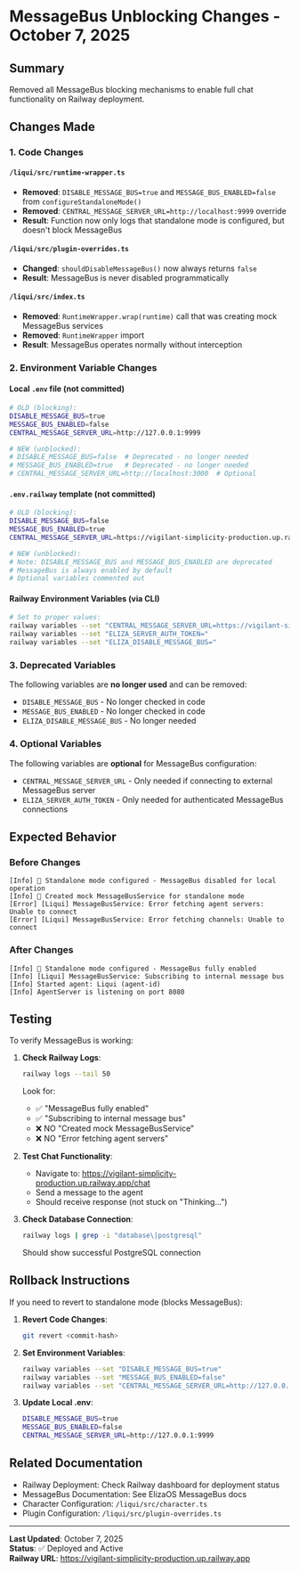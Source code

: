 # MessageBus Unblocking Changes - October 7, 2025

## Summary
Removed all MessageBus blocking mechanisms to enable full chat functionality on Railway deployment.

## Changes Made

### 1. Code Changes

#### `/liqui/src/runtime-wrapper.ts`
- **Removed**: `DISABLE_MESSAGE_BUS=true` and `MESSAGE_BUS_ENABLED=false` from `configureStandaloneMode()`
- **Removed**: `CENTRAL_MESSAGE_SERVER_URL=http://localhost:9999` override
- **Result**: Function now only logs that standalone mode is configured, but doesn't block MessageBus

#### `/liqui/src/plugin-overrides.ts`
- **Changed**: `shouldDisableMessageBus()` now always returns `false`
- **Result**: MessageBus is never disabled programmatically

#### `/liqui/src/index.ts`
- **Removed**: `RuntimeWrapper.wrap(runtime)` call that was creating mock MessageBus services
- **Removed**: `RuntimeWrapper` import
- **Result**: MessageBus operates normally without interception

### 2. Environment Variable Changes

#### Local `.env` file (not committed)
```bash
# OLD (blocking):
DISABLE_MESSAGE_BUS=true
MESSAGE_BUS_ENABLED=false
CENTRAL_MESSAGE_SERVER_URL=http://127.0.0.1:9999

# NEW (unblocked):
# DISABLE_MESSAGE_BUS=false  # Deprecated - no longer needed
# MESSAGE_BUS_ENABLED=true   # Deprecated - no longer needed
# CENTRAL_MESSAGE_SERVER_URL=http://localhost:3000  # Optional
```

#### `.env.railway` template (not committed)
```bash
# OLD (blocking):
DISABLE_MESSAGE_BUS=false
MESSAGE_BUS_ENABLED=true
CENTRAL_MESSAGE_SERVER_URL=https://vigilant-simplicity-production.up.railway.app

# NEW (unblocked):
# Note: DISABLE_MESSAGE_BUS and MESSAGE_BUS_ENABLED are deprecated
# MessageBus is always enabled by default
# Optional variables commented out
```

#### Railway Environment Variables (via CLI)
```bash
# Set to proper values:
railway variables --set "CENTRAL_MESSAGE_SERVER_URL=https://vigilant-simplicity-production.up.railway.app"
railway variables --set "ELIZA_SERVER_AUTH_TOKEN="
railway variables --set "ELIZA_DISABLE_MESSAGE_BUS="
```

### 3. Deprecated Variables

The following variables are **no longer used** and can be removed:
- `DISABLE_MESSAGE_BUS` - No longer checked in code
- `MESSAGE_BUS_ENABLED` - No longer checked in code
- `ELIZA_DISABLE_MESSAGE_BUS` - No longer needed

### 4. Optional Variables

The following variables are **optional** for MessageBus configuration:
- `CENTRAL_MESSAGE_SERVER_URL` - Only needed if connecting to external MessageBus server
- `ELIZA_SERVER_AUTH_TOKEN` - Only needed for authenticated MessageBus connections

## Expected Behavior

### Before Changes
```
[Info] 🔧 Standalone mode configured - MessageBus disabled for local operation
[Info] 📡 Created mock MessageBusService for standalone mode
[Error] [Liqui] MessageBusService: Error fetching agent servers: Unable to connect
[Error] [Liqui] MessageBusService: Error fetching channels: Unable to connect
```

### After Changes
```
[Info] 🔧 Standalone mode configured - MessageBus fully enabled
[Info] [Liqui] MessageBusService: Subscribing to internal message bus
[Info] Started agent: Liqui (agent-id)
[Info] AgentServer is listening on port 8080
```

## Testing

To verify MessageBus is working:

1. **Check Railway Logs**:
   ```bash
   railway logs --tail 50
   ```
   Look for:
   - ✅ "MessageBus fully enabled"
   - ✅ "Subscribing to internal message bus"
   - ❌ NO "Created mock MessageBusService"
   - ❌ NO "Error fetching agent servers"

2. **Test Chat Functionality**:
   - Navigate to: https://vigilant-simplicity-production.up.railway.app/chat
   - Send a message to the agent
   - Should receive response (not stuck on "Thinking...")

3. **Check Database Connection**:
   ```bash
   railway logs | grep -i "database\|postgresql"
   ```
   Should show successful PostgreSQL connection

## Rollback Instructions

If you need to revert to standalone mode (blocks MessageBus):

1. **Revert Code Changes**:
   ```bash
   git revert <commit-hash>
   ```

2. **Set Environment Variables**:
   ```bash
   railway variables --set "DISABLE_MESSAGE_BUS=true"
   railway variables --set "MESSAGE_BUS_ENABLED=false"
   railway variables --set "CENTRAL_MESSAGE_SERVER_URL=http://127.0.0.1:9999"
   ```

3. **Update Local .env**:
   ```bash
   DISABLE_MESSAGE_BUS=true
   MESSAGE_BUS_ENABLED=false
   CENTRAL_MESSAGE_SERVER_URL=http://127.0.0.1:9999
   ```

## Related Documentation

- Railway Deployment: Check Railway dashboard for deployment status
- MessageBus Documentation: See ElizaOS MessageBus docs
- Character Configuration: `/liqui/src/character.ts`
- Plugin Configuration: `/liqui/src/plugin-overrides.ts`

---

**Last Updated**: October 7, 2025  
**Status**: ✅ Deployed and Active  
**Railway URL**: https://vigilant-simplicity-production.up.railway.app
